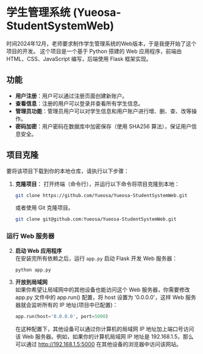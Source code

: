 # 学生管理系统 (Yueosa-StudentSystemWeb)

时间2024年12月，老师要求制作学生管理系统的Web版本，于是我便开始了这个项目的开发。
这个项目是一个基于 Python 搭建的 Web 应用程序，前端由 HTML、CSS、JavaScript 编写，后端使用 Flask 框架实现。

## 功能
- **用户注册**：用户可以通过注册页面创建新账户。
- **查看信息**：注册的用户可以登录并查看所有学生信息。
- **管理员功能**：管理员用户可以对学生信息和用户账户进行增、删、查、改等操作。
- **密码加密**：用户密码在数据库中加密保存（使用 SHA256 算法），保证用户信息安全。

## 项目克隆

要将该项目下载到你的本地仓库，请执行以下步骤：

1. **克隆项目**：
   打开终端（命令行），并运行以下命令将项目克隆到本地：

   ```bash
   git clone https://github.com/Yueosa/Yueosa-StudentSystemWeb.git
   ```

   或者使用 Git 克隆项目。

   ```bash
   git clone git@github.com:Yueosa/Yueosa-StudentSystemWeb.git
   ```
### 运行 Web 服务器

2. **启动 Web 应用程序**  
   在安装完所有依赖之后，运行 `app.py` 启动 Flask 开发 Web 服务器：

   ```bash
   python app.py
3. **开放到局域网**  
   如果你希望让局域网中的其他设备也能访问这个 Web 服务器，你需要修改 app.py 文件中的 app.run() 配置，将 host 设置为 '0.0.0.0'，这样 Web 服务器就会监听所有的 IP 地址(项目中已配置)：

   ```python
   app.run(host='0.0.0.0', port=5000)
   ```
   在这种配置下，其他设备可以通过你计算机的局域网 IP 地址加上端口号访问该 Web 服务器。例如，如果你的计算机局域网 IP 地址是 192.168.1.5，那么可以通过 http://192.168.1.5:5000 在其他设备的浏览器中访问该网站。
